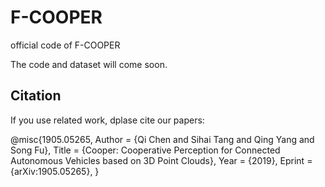 # F-COOPER
official code of F-COOPER 

The code and dataset will come soon.

## Citation

If you use related work, dplase cite our papers:


@misc{1905.05265,
  Author = {Qi Chen and Sihai Tang and Qing Yang and Song Fu},
  Title = {Cooper: Cooperative Perception for Connected Autonomous Vehicles based on 3D Point Clouds},
  Year = {2019},
  Eprint = {arXiv:1905.05265},
}


